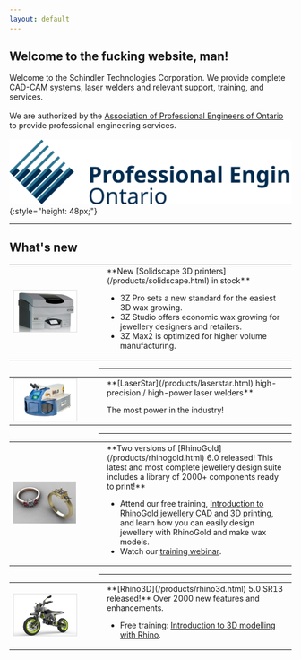 ```yaml
---
layout: default
---
```


## Welcome to the fucking website, man!

Welcome to the Schindler Technologies Corporation. We provide complete CAD-CAM systems, laser welders and relevant support, training, and services.
<br><br>
We are authorized by the [Association of Professional Engineers of Ontario](http://www.peo.on.ca/) to provide professional engineering services.
<br><br>
![](/assets/peo-logo.svg){:style="height: 48px;"}

<hr with-tall-vertical-margins/>

## What's new

<table>
<td style="width: 25%;"><img src='/assets/solidscape-3zmax2.png' style="width: 100%; border: 1px solid #DFDFDF;"></td>
<td markdown="1" style="padding-left: 48px;">
**New [Solidscape 3D printers](/products/solidscape.html) in stock**

- 3Z Pro sets a new standard for the easiest 3D wax growing.
- 3Z Studio offers economic wax growing for jewellery designers and retailers.
- 3Z Max2 is optimized for higher volume manufacturing.
</td>
</table>

<hr style="width: 68.5%; margin-left: auto;">

<table>
<td style="width: 25%;"><img src='/assets/laserstar-iweld.png' style="width: 100%; border: 1px solid #DFDFDF;"></td>
<td markdown="1" style="padding-left: 48px;">
**[LaserStar](/products/laserstar.html) high-precision / high-power laser welders**

The most power in the industry!
</td>
</table>

<hr style="width: 68.5%; margin-left: auto;">

<table>
<td style="width: 25%;"><img src='/assets/rhinogold.png' style="width: 100%;"></td>
<td markdown="1" style="padding-left: 48px;">
**Two versions of [RhinoGold](/products/rhinogold.html) 6.0 released! This latest and most complete jewellery design suite includes a library of 2000+ components ready to print!**

- Attend our free training, [Introduction to RhinoGold jewellery CAD and 3D printing](/training/intro-to-rhinogold.html), and learn how you can easily design jewellery with RhinoGold and make wax models.
- Watch our [training webinar](/training/webinar.html).
</td>
</table>

<hr style="width: 68.5%; margin-left: auto;">

<table>
<td style="width: 25%;"><img src='/assets/rhino-takahiro-yoshioka.png' style="width: 100%; border: 1px solid #DFDFDF;"></td>
<td markdown="1" style="padding-left: 48px;">
**[Rhino3D](/products/rhino3d.html) 5.0 SR13 released!** Over 2000 new features and enhancements.

- Free training: [Introduction to 3D modelling with Rhino](/training/intro-to-3d.html).
</td>
</table>



<!-- ## What's new

* * *



* * *


* * *


* * *

**Rapid Prototyping Systems**

We now offer complete rapid prototyping systems for jewellers, designers, and engineers. They include CAD and CAM software, prototyping and scanning machines, and training. -->
